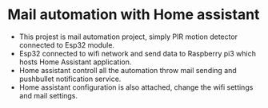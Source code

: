# Mail automation with Home assistant 
* This projest is mail automation project, simply PIR motion detector connected to Esp32 module.
* Esp32 connected to wifi network and send data to Raspberry pi3 which hosts Home Assistant application.
* Home assistant controll all the automation throw mail sending and pushbullet notification service.
* Home assistant configuration is also attached, change the wifi settings and mail settings.
